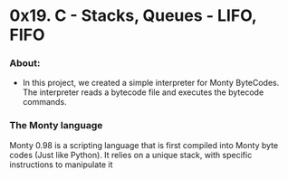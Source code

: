 # 0x19. C - Stacks, Queues - LIFO, FIFO
### About:
- In this project, we created a simple interpreter for Monty ByteCodes. The interpreter reads a bytecode file and executes the bytecode commands.
### The Monty language

Monty 0.98 is a scripting language that is first compiled into Monty byte codes (Just like Python). It relies on a unique stack, with specific instructions to manipulate it
